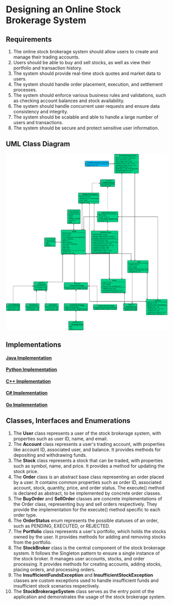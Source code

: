 # Designing an Online Stock Brokerage System

## Requirements
1. The online stock brokerage system should allow users to create and manage their trading accounts.
2. Users should be able to buy and sell stocks, as well as view their portfolio and transaction history.
3. The system should provide real-time stock quotes and market data to users.
4. The system should handle order placement, execution, and settlement processes.
5. The system should enforce various business rules and validations, such as checking account balances and stock availability.
6. The system should handle concurrent user requests and ensure data consistency and integrity.
7. The system should be scalable and able to handle a large number of users and transactions.
8. The system should be secure and protect sensitive user information.

## UML Class Diagram

![](../class-diagrams/onlinestockbrokeragesystem-class-diagram.png)

## Implementations
#### [Java Implementation](../solutions/java/src/onlinestockbrokeragesystem/) 
#### [Python Implementation](../solutions/python/onlinestockbrokeragesystem/)
#### [C++ Implementation](../solutions/cpp/onlinestockbrokeragesystem/)
#### [C# Implementation](../solutions/csharp/onlinestockbrokeragesystem/)
#### [Go Implementation](../solutions/golang/onlinestockbrokeragesystem/)

## Classes, Interfaces and Enumerations
1. The **User** class represents a user of the stock brokerage system, with properties such as user ID, name, and email.
2. The **Account** class represents a user's trading account, with properties like account ID, associated user, and balance. It provides methods for depositing and withdrawing funds.
3. The **Stock** class represents a stock that can be traded, with properties such as symbol, name, and price. It provides a method for updating the stock price.
4. The **Order** class is an abstract base class representing an order placed by a user. It contains common properties such as order ID, associated account, stock, quantity, price, and order status. The execute() method is declared as abstract, to be implemented by concrete order classes.
5. The **BuyOrder** and **SellOrder** classes are concrete implementations of the Order class, representing buy and sell orders respectively. They provide the implementation for the execute() method specific to each order type.
6. The **OrderStatus** enum represents the possible statuses of an order, such as PENDING, EXECUTED, or REJECTED.
7. The **Portfolio** class represents a user's portfolio, which holds the stocks owned by the user. It provides methods for adding and removing stocks from the portfolio.
8. The **StockBroker** class is the central component of the stock brokerage system. It follows the Singleton pattern to ensure a single instance of the stock broker. It manages user accounts, stocks, and order processing. It provides methods for creating accounts, adding stocks, placing orders, and processing orders.
9. The **InsufficientFundsException** and **InsufficientStockException** classes are custom exceptions used to handle insufficient funds and insufficient stock scenarios respectively.
10. The **StockBrokerageSystem** class serves as the entry point of the application and demonstrates the usage of the stock brokerage system.